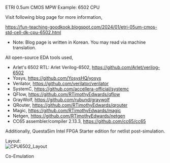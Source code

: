 ETRI 0.5um CMOS MPW Example: 6502 CPU

Visit following blog page for more information,

https://fun-teaching-goodkook.blogspot.com/2024/01/etri-05um-cmos-std-cell-dk-cpu-6502.html

* Note: Blog page is written in Korean. You may read via machine translation.

All open-source EDA tools used,

* Arlet's 6502 RTL: Arlet Verilog-6502, https://github.com/Arlet/verilog-6502
* Yosys, https://github.com/YosysHQ/yosys
* Verilator, https://github.com/verilator/verilator
* SystemC, https://github.com/accellera-official/systemc
* QFlow, https://github.com/RTimothyEdwards/qflow
* GrayWolf, https://github.com/rubund/graywolf
* QRouter, https://github.com/RTimothyEdwards/qrouter
* Magic, https://github.com/RTimothyEdwards/magic
* Netgen, https://github.com/RTimothyEdwards/netgen
* CC65 assembler/compiler 2.13.3, https://github.com/cc65/cc65

Additionally, QuestaSim Intel FPGA Starter edition for netlist post-simulation.

Layout: </br>
![CPU6502_Layout](https://github.com/GoodKook/ETRI-0.5um-CMOS-MPW-DK-Example--6502-CPU/assets/162967523/4a969c71-ed33-4e52-9924-476165eebf3f)

Co-Emulation

